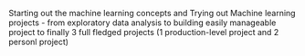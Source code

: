 Starting out the machine learning concepts and Trying out Machine learning projects - from exploratory data analysis to building easily manageable project to finally 3 full fledged projects (1 production-level project and 2 personl project)
